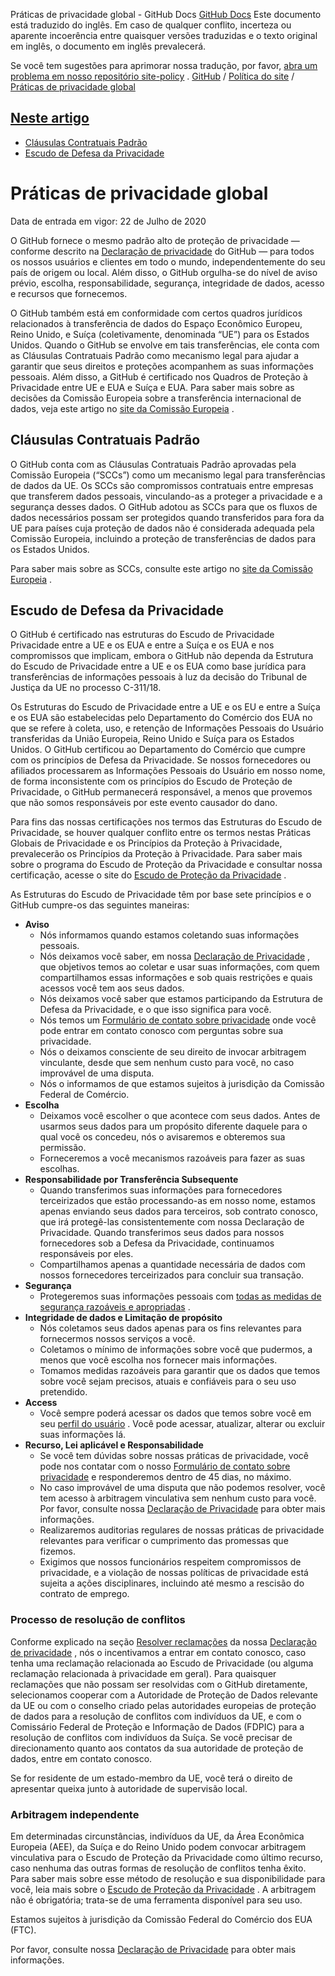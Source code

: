 Práticas de privacidade global - GitHub Docs
[GitHub Docs](/pt)
Este documento está traduzido do inglês. Em caso de qualquer conflito, incerteza ou aparente incoerência entre quaisquer versões traduzidas e o texto original em inglês, o documento em inglês prevalecerá.

Se você tem sugestões para aprimorar nossa tradução, por favor,
[abra um problema em nosso repositório site-policy](https://github.com/github/site-policy/issues)
.
[GitHub](/pt/github)
/
[Política do site](/pt/github/site-policy)
/
[Práticas de privacidade global](/pt/github/site-policy/global-privacy-practices)

## [Neste artigo](#in-this-article)
- [Cláusulas Contratuais Padrão](#standard-contractual-clauses)
- [Escudo de Defesa da Privacidade](#privacy-shield-framework)

# Práticas de privacidade global

Data de entrada em vigor: 22 de Julho de 2020

O GitHub fornece o mesmo padrão alto de proteção de privacidade — conforme descrito na
[Declaração de privacidade](/pt/github/site-policy/github-privacy-statement#githubs-global-privacy-practices)
do GitHub — para todos os nossos usuários e clientes em todo o mundo, independentemente do seu país de origem ou local. Além disso, o GitHub orgulha-se do nível de aviso prévio, escolha, responsabilidade, segurança, integridade de dados, acesso e recursos que fornecemos.

O GitHub também está em conformidade com certos quadros jurídicos relacionados à transferência de dados do Espaço Econômico Europeu, Reino Unido, e Suíça (coletivamente, denominada “UE”) para os Estados Unidos. Quando o GitHub se envolve em tais transferências, ele conta com as Cláusulas Contratuais Padrão como mecanismo legal para ajudar a garantir que seus direitos e proteções acompanhem as suas informações pessoais. Além disso, a GitHub é certificado nos Quadros de Proteção à Privacidade entre UE e EUA e Suíça e EUA. Para saber mais sobre as decisões da Comissão Europeia sobre a transferência internacional de dados, veja este artigo no
[site da Comissão Europeia](https://ec.europa.eu/info/law/law-topic/data-protection/international-dimension-data-protection_en)
.

## Cláusulas Contratuais Padrão

O GitHub conta com as Cláusulas Contratuais Padrão aprovadas pela Comissão Europeia (“SCCs”) como um mecanismo legal para transferências de dados da UE. Os SCCs são compromissos contratuais entre empresas que transferem dados pessoais, vinculando-as a proteger a privacidade e a segurança desses dados. O GitHub adotou as SCCs para que os fluxos de dados necessários possam ser protegidos quando transferidos para fora da UE para países cuja proteção de dados não é considerada adequada pela Comissão Europeia, incluindo a proteção de transferências de dados para os Estados Unidos.

Para saber mais sobre as SCCs, consulte este artigo no
[site da Comissão Europeia](https://ec.europa.eu/info/law/law-topic/data-protection/international-dimension-data-protection/standard-contractual-clauses-scc_en)
.

## Escudo de Defesa da Privacidade

O GitHub é certificado nas estruturas do Escudo de Privacidade Privacidade entre a UE e os EUA e entre a Suíça e os EUA e nos compromissos que implicam, embora o GitHub não dependa da Estrutura do Escudo de Privacidade entre a UE e os EUA como base jurídica para transferências de informações pessoais à luz da decisão do Tribunal de Justiça da UE no processo C-311/18.

Os Estruturas do Escudo de Privacidade entre a UE e os EU e entre a Suíça e os EUA são estabelecidas pelo Departamento do Comércio dos EUA no que se refere à coleta, uso, e retenção de Informações Pessoais do Usuário transferidas da União Europeia, Reino Unido e Suíça para os Estados Unidos. O GitHub certificou ao Departamento do Comércio que cumpre com os princípios de Defesa da Privacidade. Se nossos fornecedores ou afiliados processarem as Informações Pessoais do Usuário em nosso nome, de forma inconsistente com os princípios do Escudo de Proteção de Privacidade, o GitHub permanecerá responsável, a menos que provemos que não somos responsáveis por este evento causador do dano.

Para fins das nossas certificações nos termos das Estruturas do Escudo de Privacidade, se houver qualquer conflito entre os termos nestas Práticas Globais de Privacidade e os Princípios da Proteção à Privacidade, prevalecerão os Princípios da Proteção à Privacidade. Para saber mais sobre o programa do Escudo de Proteção da Privacidade e consultar nossa certificação, acesse o site do
[Escudo de Proteção da Privacidade](https://www.privacyshield.gov/)
.

As Estruturas do Escudo de Privacidade têm por base sete princípios e o GitHub cumpre-os das seguintes maneiras:

- **Aviso**
	- Nós informamos quando estamos coletando suas informações pessoais.
	- Nós deixamos você saber, em nossa
[Declaração de Privacidade](/pt/articles/github-privacy-statement)
, que objetivos temos ao coletar e usar suas informações, com quem compartilhamos essas informações e sob quais restrições e quais acessos você tem aos seus dados.
	- Nós deixamos você saber que estamos participando da Estrutura de Defesa da Privacidade, e o que isso significa para você.
	- Nós temos um
[Formulário de contato sobre privacidade](https://github.com/contact/privacy)
onde você pode entrar em contato conosco com perguntas sobre sua privacidade.
	- Nós o deixamos consciente de seu direito de invocar arbitragem vinculante, desde que sem nenhum custo para você, no caso improvável de uma disputa.
	- Nós o informamos de que estamos sujeitos à jurisdição da Comissão Federal de Comércio.
- **Escolha**
	- Deixamos você escolher o que acontece com seus dados. Antes de usarmos seus dados para um propósito diferente daquele para o qual você os concedeu, nós o avisaremos e obteremos sua permissão.
	- Forneceremos a você mecanismos razoáveis para fazer as suas escolhas.
- **Responsabilidade por Transferência Subsequente**
	- Quando transferimos suas informações para fornecedores terceirizados que estão processando-as em nosso nome, estamos apenas enviando seus dados para terceiros, sob contrato conosco, que irá protegê-las consistentemente com nossa Declaração de Privacidade. Quando transferimos seus dados para nossos fornecedores sob a Defesa da Privacidade, continuamos responsáveis por eles.
	- Compartilhamos apenas a quantidade necessária de dados com nossos fornecedores terceirizados para concluir sua transação.
- **Segurança**
	- Protegeremos suas informações pessoais com
[todas as medidas de segurança razoáveis e apropriadas](https://github.com/security)
.
- **Integridade de dados e Limitação de propósito**
	- Nós coletamos seus dados apenas para os fins relevantes para fornecermos nossos serviços a você.
	- Coletamos o mínimo de informações sobre você que pudermos, a menos que você escolha nos fornecer mais informações.
	- Tomamos medidas razoáveis para garantir que os dados que temos sobre você sejam precisos, atuais e confiáveis para o seu uso pretendido.
- **Access**
	- Você sempre poderá acessar os dados que temos sobre você em seu
[perfil do usuário](https://github.com/settings/profile)
. Você pode acessar, atualizar, alterar ou excluir suas informações lá.
- **Recurso, Lei aplicável e Responsabilidade**
	- Se você tem dúvidas sobre nossas práticas de privacidade, você pode nos contatar com o nosso
[Formulário de contato sobre privacidade](https://github.com/contact/privacy)
e responderemos dentro de 45 dias, no máximo.
	- No caso improvável de uma disputa que não podemos resolver, você tem acesso à arbitragem vinculativa sem nenhum custo para você. Por favor, consulte nossa
[Declaração de Privacidade](/pt/articles/github-privacy-statement)
para obter mais informações.
	- Realizaremos auditorias regulares de nossas práticas de privacidade relevantes para verificar o cumprimento das promessas que fizemos.
	- Exigimos que nossos funcionários respeitem compromissos de privacidade, e a violação de nossas políticas de privacidade está sujeita a ações disciplinares, incluindo até mesmo a rescisão do contrato de emprego.

### Processo de resolução de conflitos

Conforme explicado na seção
[Resolver reclamações](/pt/github/site-policy/github-privacy-statement#resolving-complaints)
da nossa
[Declaração de privacidade](/pt/github/site-policy/github-privacy-statement)
, nós o incentivamos a entrar em contato conosco, caso tenha uma reclamação relacionada ao Escudo de Privacidade (ou alguma reclamação relacionada à privacidade em geral). Para quaisquer reclamações que não possam ser resolvidas com o GitHub diretamente, selecionamos cooperar com a Autoridade de Proteção de Dados relevante da UE ou com o conselho criado pelas autoridades europeias de proteção de dados para a resolução de conflitos com indivíduos da UE, e com o Comissário Federal de Proteção e Informação de Dados (FDPIC) para a resolução de conflitos com indivíduos da Suíça. Se você precisar de direcionamento quanto aos contatos da sua autoridade de proteção de dados, entre em contato conosco.

Se for residente de um estado-membro da UE, você terá o direito de apresentar queixa junto à autoridade de supervisão local.

### Arbitragem independente

Em determinadas circunstâncias, indivíduos da UE, da Área Econômica Europeia (AEE), da Suíça e do Reino Unido podem convocar arbitragem vinculativa para o Escudo de Proteção da Privacidade como último recurso, caso nenhuma das outras formas de resolução de conflitos tenha êxito. Para saber mais sobre esse método de resolução e sua disponibilidade para você, leia mais sobre o
[Escudo de Proteção da Privacidade](https://www.privacyshield.gov/article?id=ANNEX-I-introduction)
. A arbitragem não é obrigatória; trata-se de uma ferramenta disponível para seu uso.

Estamos sujeitos à jurisdição da Comissão Federal do Comércio dos EUA (FTC).

Por favor, consulte nossa
[Declaração de Privacidade](/pt/articles/github-privacy-statement)
para obter mais informações.
